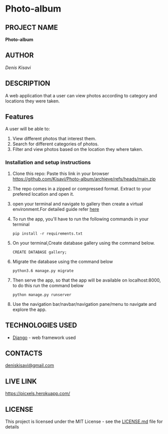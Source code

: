 # Photo-album

## PROJECT NAME 
**Photo-album**


## AUTHOR 
*Denis Kisavi*


## DESCRIPTION 

A web application that a user can view photos according to category and locations they were taken.


## Features


A user will be able to:


1. View different photos that interest them.
2. Search for different categories of photos.
3. Filter and view photos based on the location they where taken.


### Installation and setup instructions

1. Clone this repo: Paste this link in your browser https://github.com/Kisavi/Photo-album/archieve/refs/heads/main.zip
2. The repo comes in a zipped or compressed format. Extract to your prefered location and open it.
3. open your terminal and navigate to gallery then create a virtual environment.For detailed guide refer  [here](https://packaging.python.org/guides/installing-using-pip-and-virtualenv/)
3. To run the app, you'll have to run the following commands in your terminal
    
    
       pip install -r requirements.txt
4. On your terminal,Create database gallery using the command below.


       CREATE DATABASE gallery;
5. Migrate the database using the command below


       python3.6 manage.py migrate
6. Then serve the app, so that the app will be available on localhost:8000, to do this run the command below


       python manage.py runserver
7. Use the navigation bar/navbar/navigation pane/menu to navigate and explore the app.

## TECHNOLOGIES USED 

* [Django](https://www.djangoproject.com/) - web framework used

## CONTACTS
deniskisavi@gmail.com

## LIVE LINK
https://picxels.herokuapp.com/


## LICENSE 

This project is licensed under the MIT License - see the [LICENSE.md](LICENSE.md) file for details
